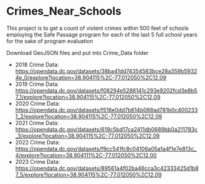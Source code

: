 # Crimes_Near_Schools
This project is to get a count of violent crimes within 500 feet of schools employing the Safe Passage program for each of the last 5 full school years for the sake of program evaluation


Download GeoJSON files and put into Crime_Data folder
- 2018 Crime Data: https://opendata.dc.gov/datasets/38ba41dd74354563bce28a359b59324e_0/explore?location=38.904115%2C-77.012050%2C12.09
- 2019 Crime Data: https://opendata.dc.gov/datasets/f08294e5286141c293e9202fcd3e8b57_1/explore?location=38.904115%2C-77.012050%2C12.09
- 2020 Crime Data: https://opendata.dc.gov/datasets/f516e0dd7b614b088ad781b0c4002331_2/explore?location=38.904115%2C-77.012050%2C12.09
- 2021 Crime Data: https://opendata.dc.gov/datasets/619c5bd17ca2411db0689bb0a211783c_3/explore?location=38.904115%2C-77.012050%2C12.09
- 2022 Crime Data: https://opendata.dc.gov/datasets/f9cc541fc8c04106a05a1a4f1e7e813c_4/explore?location=38.904111%2C-77.012050%2C12.00
- 2023 Crime Data: https://opendata.dc.gov/datasets/89561a4f02ba46cca3c42333425d1b87_5/explore?location=38.904115%2C-77.012050%2C12.09
